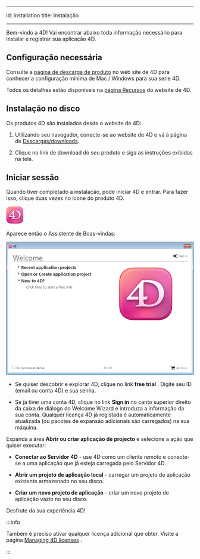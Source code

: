 - - -
id: installation title: Instalação
- - -

Bem-vindo a 4D! Vai encontrar abaixo toda informação necessário para instalar e registrar sua aplicação 4D.


## Configuração necessária

Consulte a [página de descarga de produto](https://us.4d.com/product-download) no web site de 4D para conhecer a configuração mínima de Mac / Windows para sua serie 4D.

Todos os detalhes estão disponíveis na [página Recursos](https://us.4d.com/resources/feature-release) do website de 4D.


## Instalação no disco

Os produtos 4D são instalados desde o website de 4D:

1. Utilizando seu navegador, conecte-se ao website de 4D e vá à página de [Descargas/downloads](https://us.4d.com/product-download/Feature-Release).

2. Clique no link de download do seu produto e siga as instruções exibidas na tela.


## Iniciar sessão

Quando tiver completado a instalação, pode iniciar 4D e entrar. Para fazer isso, clique duas vezes no ícone do produto 4D.

![](../assets/en/getStart/logo4d.png)

Aparece então o Assistente de Boas-vindas:

![](../assets/en/getStart/welcome2.png)

- Se quiser descobrir e explorar 4D, clique no link **free trial** . Digite seu ID (email ou conta 4D) e sua senha.

- Se já tiver uma conta 4D, clique no link **Sign in** no canto superior direito da caixa de diálogo do Welcome Wizard e introduza a informação da sua conta. Qualquer licença 4D já registada é automaticamente atualizada (ou pacotes de expansão adicionais são carregados) na sua máquina.

Expanda a área **Abrir ou criar aplicação de projecto** e selecione a ação que quiser executar:

- **Conectar ao Servidor 4D** - use 4D como um cliente remoto e conecte-se a uma aplicação que já esteja carregada pelo Servidor 4D.

- **Abrir um projeto de aplicação local** - carregar um projeto de aplicação existente armazenado no seu disco.

- **Criar um novo projeto de aplicação** - criar um novo projeto de aplicação vazio no seu disco.

Desfrute da sua experiência 4D!


:::info

Também é preciso ativar qualquer licença adicional que obter. Visite a página [Managing 4D licenses](../Admin/licenses.md) .

:::